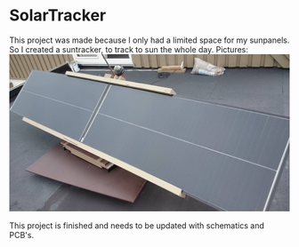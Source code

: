 # SolarTracker
This project was made because I only had a limited space for my sunpanels. So I created a suntracker, to track to sun the whole day.
Pictures:
![Figure what](https://github.com//tvixen/SolarTracker/blob/master/Pictures/stor%20solcelle.jpg?raw=true "Figure")

This project is finished and needs to be updated with schematics and PCB's.
